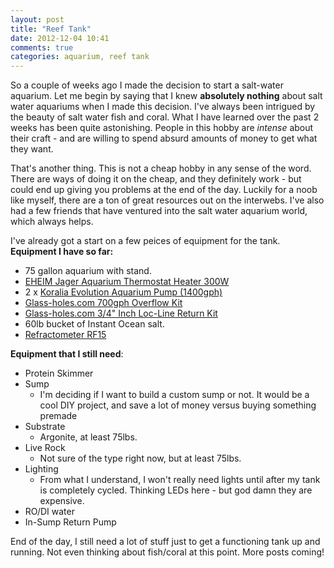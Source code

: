 ```yaml
---
layout: post
title: "Reef Tank"
date: 2012-12-04 10:41
comments: true
categories: aquarium, reef tank
---
```


So a couple of weeks ago I made the decision to start a salt-water aquarium. Let me begin by saying that I knew **absolutely nothing** about salt water aquariums when I made this decision. I've always been intrigued by the beauty of salt water fish and coral. What I have learned over the past 2 weeks has been quite astonishing. People in this hobby are *intense* about their craft - and are willing to spend absurd amounts of money to get what they want. 

That's another thing. This is not a cheap hobby in any sense of the word. There are ways of doing it on the cheap, and they definitely work - but could end up giving you problems at the end of the day. Luckily for a noob like myself, there are a ton of great resources out on the interwebs. I've also had a few friends that have ventured into the salt water aquarium world, which always helps. 

I've already got a start on a few peices of equipment for the tank. **Equipment I have so far:**

- 75 gallon aquarium with stand.
- [EHEIM Jager Aquarium Thermostat Heater 300W](http://www.amazon.com/gp/product/B003I5UC0W/ref=oh_details_o04_s00_i00)
- 2 x [Koralia Evolution Aquarium Pump (1400gph)](http://www.amazon.com/gp/product/B0036S1ETY/ref=oh_details_o05_s00_i00)
- [Glass-holes.com 700gph Overflow Kit](http://www.glass-holes.com/700-gph-Overflow-Box-Complete-Kit-gh700kit.htm)
- [Glass-holes.com 3/4" Inch Loc-Line Return Kit](http://www.glass-holes.com/3-4-Inch-Loc-Line-Return-Kit-ghReturn75.htm)
- 60lb bucket of Instant Ocean salt.
- [Refractometer RF15](http://www.amazon.com/gp/product/B003H7ILCW/ref=oh_details_o03_s00_i00)

**Equipment that I still need**:

- Protein Skimmer
- Sump
	- I'm deciding if I want to build a custom sump or not. It would be a cool DIY project, and save a lot of money versus buying something premade
- Substrate
	- Argonite, at least 75lbs.
- Live Rock
	- Not sure of the type right now, but at least 75lbs.
- Lighting 
	- From what I understand, I won't really need lights until after my tank is completely cycled. Thinking LEDs here - but god damn they are expensive. 
- RO/DI water
- In-Sump Return Pump

End of the day, I still need a lot of stuff just to get a functioning tank up and running. Not even thinking about fish/coral at this point. More posts coming!



